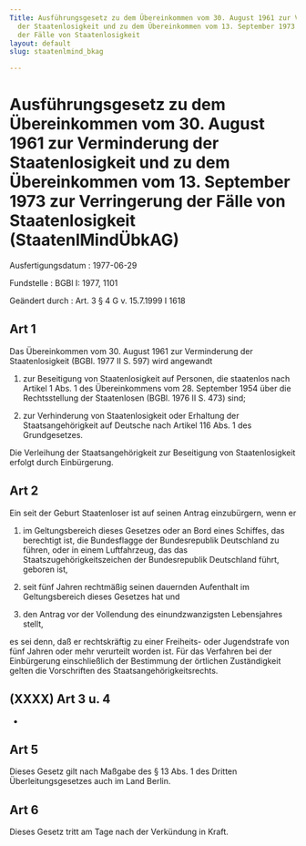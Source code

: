 ```yaml
---
Title: Ausführungsgesetz zu dem Übereinkommen vom 30. August 1961 zur Verminderung
  der Staatenlosigkeit und zu dem Übereinkommen vom 13. September 1973 zur Verringerung
  der Fälle von Staatenlosigkeit
layout: default
slug: staatenlmind_bkag

---
```


# Ausführungsgesetz zu dem Übereinkommen vom 30. August 1961 zur Verminderung der Staatenlosigkeit und zu dem Übereinkommen vom 13. September 1973 zur Verringerung der Fälle von Staatenlosigkeit (StaatenlMindÜbkAG)

Ausfertigungsdatum
:   1977-06-29

Fundstelle
:   BGBl I: 1977, 1101

Geändert durch
:   Art. 3 § 4 G v. 15.7.1999 I 1618


## Art 1

Das Übereinkommen vom 30. August 1961 zur Verminderung der
Staatenlosigkeit (BGBl. 1977 II S. 597) wird angewandt

1.  zur Beseitigung von Staatenlosigkeit auf Personen, die staatenlos nach
    Artikel 1 Abs. 1 des Übereinkommens vom 28. September 1954 über die
    Rechtsstellung der Staatenlosen (BGBl. 1976 II S. 473) sind;


2.  zur Verhinderung von Staatenlosigkeit oder Erhaltung der
    Staatsangehörigkeit auf Deutsche nach Artikel 116 Abs. 1 des
    Grundgesetzes.



Die Verleihung der Staatsangehörigkeit zur Beseitigung von
Staatenlosigkeit erfolgt durch Einbürgerung.


## Art 2

Ein seit der Geburt Staatenloser ist auf seinen Antrag einzubürgern,
wenn er

1.  im Geltungsbereich dieses Gesetzes oder an Bord eines Schiffes, das
    berechtigt ist, die Bundesflagge der Bundesrepublik Deutschland zu
    führen, oder in einem Luftfahrzeug, das das
    Staatszugehörigkeitszeichen der Bundesrepublik Deutschland führt,
    geboren ist,


2.  seit fünf Jahren rechtmäßig seinen dauernden Aufenthalt im
    Geltungsbereich dieses Gesetzes hat und


3.  den Antrag vor der Vollendung des einundzwanzigsten Lebensjahres
    stellt,



es sei denn, daß er rechtskräftig zu einer Freiheits- oder
Jugendstrafe von fünf Jahren oder mehr verurteilt worden ist. Für das
Verfahren bei der Einbürgerung einschließlich der Bestimmung der
örtlichen Zuständigkeit gelten die Vorschriften des
Staatsangehörigkeitsrechts.


## (XXXX) Art 3 u. 4

-


## Art 5

Dieses Gesetz gilt nach Maßgabe des § 13 Abs. 1 des Dritten
Überleitungsgesetzes auch im Land Berlin.


## Art 6

Dieses Gesetz tritt am Tage nach der Verkündung in Kraft.

